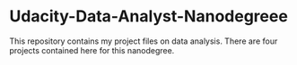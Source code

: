 # Udacity-Data-Analyst-Nanodegreee
This repository contains my project files on data analysis. There are four projects contained here for this nanodegree.
